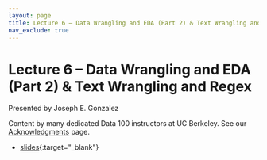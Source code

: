```yaml
---
layout: page
title: Lecture 6 – Data Wrangling and EDA (Part 2) & Text Wrangling and Regex
nav_exclude: true
---
```


# Lecture 6 – Data Wrangling and EDA (Part 2) & Text Wrangling and Regex

Presented by Joseph E. Gonzalez 

Content by many dedicated Data 100 instructors at UC Berkeley. See our [Acknowledgments](../../acks) page.

- [slides](https://docs.google.com/presentation/d/15D81uOAg6q_a82qMTgok7ZgP4igWLIMaj2ffD_oKw_A/edit?usp=sharing){:target="_blank"}
<!-- - [code](https://data100.datahub.berkeley.edu/hub/user-redirect/git-pull?repo=https%3A%2F%2Fgithub.com%2FDS-100%2Fsp24-student&urlpath=lab%2Ftree%2Fsp24-student%2Flecture%2Flec06%2Flec06.ipynb&branch=main){:target="_blank"} -->
<!-- - [code HTML](../../resources/assets/lectures/lec06/lec06.html){:target="_blank"} -->
<!-- - [recording](https://youtu.be/MrchiHLtohM) -->